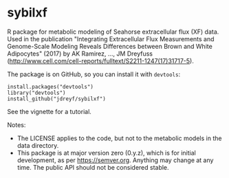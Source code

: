 # sybilxf
R package for metabolic modeling of Seahorse extracellular flux (XF) data. Used in the publication "Integrating Extracellular Flux Measurements and Genome-Scale Modeling Reveals Differences between Brown and White Adipocytes" (2017) by AK Ramirez, ..., JM Dreyfuss (http://www.cell.com/cell-reports/fulltext/S2211-1247(17)31717-5).

The package is on GitHub, so you can install it with `devtools`:
```
install.packages("devtools")
library("devtools")
install_github("jdreyf/sybilxf")
```
See the vignette for a tutorial.

Notes:
- The LICENSE applies to the code, but not to the metabolic models in the data directory.
- This package is at major version zero (0.y.z), which is for initial development, as per https://semver.org. Anything may change at any time. The public API should not be considered stable.